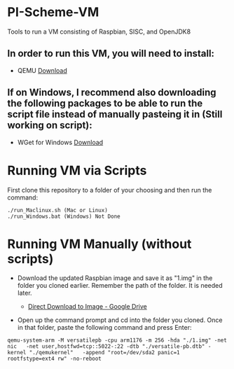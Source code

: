 # PI-Scheme-VM
Tools to run a VM consisting of Raspbian, SISC, and OpenJDK8

## In order to run this VM, you will need to install:

- QEMU [Download](https://www.qemu.org/download/)

## If on Windows, I recommend also downloading the following packages to be able to run the script file instead of manually pasteing it in (Still working on script):

- WGet for Windows [Download](http://gnuwin32.sourceforge.net/packages/wget.htm)

# Running VM via Scripts

First clone this repository to a folder of your choosing and then run the command:
```
./run_Maclinux.sh (Mac or Linux)
./run_Windows.bat (Windows) Not Done
```


# Running VM Manually (without scripts)

- Download the updated Raspbian image and save it as "1.img" in the folder you cloned earlier. Remember the path of the folder. It is needed later.
  - [Direct Download to Image - Google Drive](https://drive.google.com/a/uconn.edu/uc?id=1tdo7FqnPMrcZhabWKdydcmXToHjnW1BZ&export=download)

- Open up the command prompt and cd into the folder you cloned. Once in that folder, paste the following command and press Enter:
```
qemu-system-arm -M versatilepb -cpu arm1176 -m 256 -hda "./1.img" -net nic   -net user,hostfwd=tcp::5022-:22 -dtb "./versatile-pb.dtb" -kernel "./qemukernel"   -append "root=/dev/sda2 panic=1 rootfstype=ext4 rw" -no-reboot 





